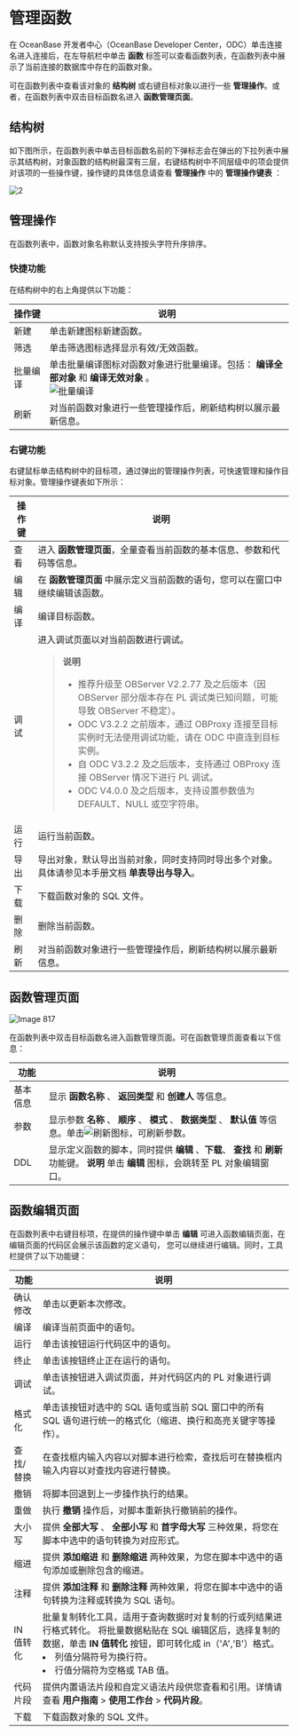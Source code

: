 管理函数 
=========================

在 OceanBase 开发者中心（OceanBase Developer Center，ODC）单击连接名进入连接后，在左导航栏中单击 **函数** 标签可以查看函数列表，在函数列表中展示了当前连接的数据库中存在的函数对象。

可在函数列表中查看该对象的 **结构树** 或右键目标对象以进行一些 **管理操作**。或者，在函数列表中双击目标函数名进入 **函数管理页面**。

结构树 
------------

如下图所示，在函数列表中单击目标函数名前的下弹标志会在弹出的下拉列表中展示其结构树，对象函数的结构树最深有三层，右键结构树中不同层级中的项会提供对该项的一些操作键，操作键的具体信息请查看 **管理操作** 中的 **管理操作键表** ：

![2](https://obbusiness-private.oss-cn-shanghai.aliyuncs.com/doc/img/odc/420/900.database-objects/3.web-odc-function-objects/2.png)

管理操作 
-------------

在函数列表中，函数对象名称默认支持按头字符升序排序。

### 快捷功能 

在结构树中的右上角提供以下功能：


| 操作键  |                                                   说明                                                   |
|------|--------------------------------------------------------------------------------------------------------|
| 新建   | 单击新建图标新建函数。                                                                                            |
| 筛选   | 单击筛选图标选择显示有效/无效函数。                                                                                     |
| 批量编译 | 单击批量编译图标对函数对象进行批量编译。包括： **编译全部对象** 和 **编译无效对象** 。<br> ![批量编译](https://obbusiness-private.oss-cn-shanghai.aliyuncs.com/doc/img/odc/%E6%89%B9%E9%87%8F%E7%BC%96%E8%AF%91.png) |
| 刷新   | 对当前函数对象进行一些管理操作后，刷新结构树以展示最新信息。                                    |



### 右键功能 

右键鼠标单击结构树中的目标项，通过弹出的管理操作列表，可快速管理和操作目标对象。管理操作键表如下所示：


| 操作键 |  说明 |
|-------|-------------|
| 查看  | 进入 **函数管理页面**，全量查看当前函数的基本信息、参数和代码等信息。 |
| 编辑  | 在 **函数管理页面** 中展示定义当前函数的语句，您可以在窗口中继续编辑该函数。 |
| 编译  | 编译目标函数。|
| 调试  | 进入调试页面以对当前函数进行调试。<blockquote> **说明**<br>  <ul><li> 推荐升级至 OBServer V2.2.77 及之后版本（因 OBServer 部分版本存在 PL 调试类已知问题，可能导致 OBServer 不稳定）。</li>   <li> ODC V3.2.2 之前版本，通过 OBProxy 连接至目标实例时无法使用调试功能，请在 ODC 中直连到目标实例。</li>   <li> 自 ODC V3.2.2 及之后版本，支持通过 OBProxy 连接 OBServer 情况下进行 PL 调试。</li><li>ODC V4.0.0 及之后版本，支持设置参数值为 DEFAULT、NULL 或空字符串。</li></ul></blockquote>     |
| 运行  | 运行当前函数。|
|导出|导出对象，默认导出当前对象，同时支持同时导出多个对象。具体请参见本手册文档 **单表导出与导入**。|
| 下载  | 下载函数对象的 SQL 文件。|
| 删除  | 删除当前函数。 |
| 刷新  | 对当前函数对象进行一些管理操作后，刷新结构树以展示最新信息。 |



函数管理页面 
---------------------------

![Image 817](https://obbusiness-private.oss-cn-shanghai.aliyuncs.com/doc/img/odc/340/%E7%AE%A1%E7%90%86%E5%87%BD%E6%95%B0-2.png)

在函数列表中双击目标函数名进入函数管理页面。可在函数管理页面查看以下信息：


|  功能  |                                                                              说明                                                                              |
|------|--------------------------------------------------------------------------------------------------------------------------------------------------------------|
| 基本信息 | 显示 **函数名称** 、 **返回类型** 和 **创建人** 等信息。                                                                                                                        |
| 参数   | 显示参数 **名称** 、 **顺序** 、 **模式** 、 **数据类型** 、 **默认值** 等信息。单击![刷新](https://help-static-aliyun-doc.aliyuncs.com/assets/img/zh-CN/7659061361/p326053.jpg)图标，可刷新参数。 |
| DDL  | 显示定义函数的脚本，同时提供 **编辑** 、**下载**、 **查找** 和 **刷新** 功能键。 **说明**  单击 **编辑** 图标，会跳转至 PL 对象编辑窗口。                                            |



函数编辑页面 
---------------

在函数列表中右键目标项，在提供的操作键中单击 **编辑** 可进入函数编辑页面，在编辑页面的代码区会展示该函数的定义语句， 您可以继续进行编辑。同时，工具栏提供了以下功能键：


|   功能   |                                                                                                                     说明                                                                                                                     |
|--------|--------------------------------------------------------------------------------------------------------------------------------------------------------------------------------------------------------------------------------------------|
| 确认修改   | 单击以更新本次修改。                                                                                                                                                                                                                                |
| 编译     | 编译当前页面中的语句。                                                                                                                                                                                                                                |
| 运行     | 单击该按钮运行代码区中的语句。   |
| 终止     | 单击该按钮终止正在运行的语句。   |
| 调试     | 单击该按钮进入调试页面，并对代码区内的 PL 对象进行调试。                                                                                                                                                                                                             |
| 格式化    | 单击该按钮对选中的 SQL 语句或当前 SQL 窗口中的所有 SQL 语句进行统一的格式化（缩进、换行和高亮关键字等操作）。                                                                                                                                                                             |
| 查找/替换  | 在查找框内输入内容以对脚本进行检索，查找后可在替换框内输入内容以对查找内容进行替换。                                                                                                                                                                                                 |
| 撤销     | 将脚本回退到上一步操作执行的结果。                                                                                                                                                                                                                          |
| 重做     | 执行 **撤销** 操作后，对脚本重新执行撤销前的操作。                                                                                                                                                                                                               |
| 大小写    | 提供 **全部大写** 、 **全部小写** 和 **首字母大写** 三种效果，将您在脚本中选中的语句转换为对应形式。                                                                                                                                                                                |
| 缩进     | 提供 **添加缩进** 和 **删除缩进** 两种效果，为您在脚本中选中的语句添加或删除包含的缩进。                                                                                                                                                                                         |
| 注释     | 提供 **添加注释** 和 **删除注释** 两种效果，将您在脚本中选中的语句转换为注释或转换为 SQL 语句。                                                                                                                                                                                   |
| IN 值转化 | 批量复制转化工具，适用于查询数据时对复制的行或列结果进行格式转化。 将批量数据粘贴在 SQL 编辑区后，选择复制的数据，单击 **IN 值转化** 按钮，即可转化成 in（'A','B'）格式。<br> <li> 列值分隔符号为换行符。</li>   <li> 行值分隔符为空格或 TAB 值。</li>    |
| 代码片段 | 提供内置语法片段和自定义语法片段供您查看和引用。详情请查看 **用户指南** > **使用工作台** > **代码片段**。   |
| 下载 | 下载函数对象的 SQL 文件。   |